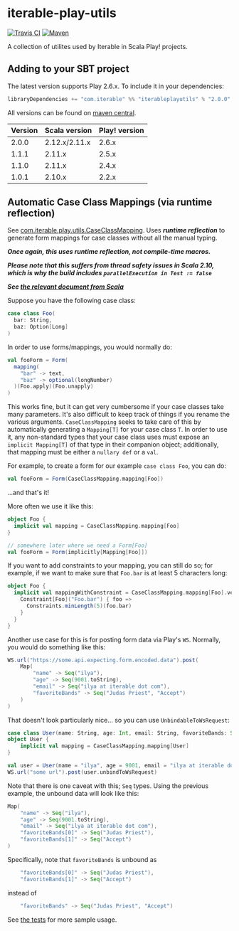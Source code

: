 # iterable-play-utils

[![Travis CI](https://travis-ci.org/Iterable/iterable-play-utils.svg?branch=master)](https://travis-ci.org/Iterable/iterable-play-utils) [![Maven](https://img.shields.io/maven-central/v/com.iterable/iterableplayutils_2.12.svg)](https://mvnrepository.com/artifact/com.iterable/iterableplayutils)

A collection of utilites used by Iterable in Scala Play! projects.

## Adding to your SBT project

The latest version supports Play 2.6.x. To include it in your dependencies:

```scala
libraryDependencies += "com.iterable" %% "iterableplayutils" % "2.0.0"
```

All versions can be found on [maven central](https://mvnrepository.com/artifact/com.iterable/iterableplayutils).


Version | Scala version | Play! version
--- | --- | ---
2.0.0 | 2.12.x/2.11.x | 2.6.x
1.1.1 | 2.11.x | 2.5.x
1.1.0 | 2.11.x | 2.4.x
1.0.1 | 2.10.x | 2.2.x

## Automatic Case Class Mappings (via runtime reflection)

See [com.iterable.play.utils.CaseClassMapping](https://github.com/Iterable/iterable-play-utils/blob/master/src/main/scala/com/iterable/play/utils/CaseClassMapping.scala). Uses ***runtime reflection*** to generate form mappings for case classes without all the manual typing.

***Once again, this uses runtime reflection, not compile-time macros.***

***Please note that this suffers from thread safety issues in Scala 2.10, which is why the build includes `parallelExecution in Test := false`***

***See [the relevant document from Scala](http://docs.scala-lang.org/overviews/reflection/thread-safety.html)***

Suppose you have the following case class:
```scala
case class Foo(
  bar: String,
  baz: Option[Long]
)
```

In order to use forms/mappings, you would normally do:
```scala
val fooForm = Form(
  mapping(
    "bar" -> text,
    "baz" -> optional(longNumber)
  )(Foo.apply)(Foo.unapply)
)
```

This works fine, but it can get very cumbersome if your case classes take many parameters. It's also difficult to keep track of things if you rename the various arguments. `CaseClassMapping` seeks to take care of this by automatically generating a `Mapping[T]` for your case class `T`. In order to use it, any non-standard types that your case class uses must expose an `implicit Mapping[T]` of that type in their companion object; additionally, that mapping must be either a `nullary def` or a `val`.

For example, to create a form for our example `case class Foo`, you can do:
```scala
val fooForm = Form(CaseClassMapping.mapping[Foo])
```

...and that's it!

More often we use it like this:
```scala
object Foo {
  implicit val mapping = CaseClassMapping.mapping[Foo]
}

// somewhere later where we need a Form[Foo]
val fooForm = Form(implicitly[Mapping[Foo]])
```

If you want to add constraints to your mapping, you can still do so; for example, if we want to make sure that `Foo.bar` is at least 5 characters long:
```scala
object Foo {
  implicit val mappingWithConstraint = CaseClassMapping.mapping[Foo].verifying {
    Constraint[Foo]("Foo.bar") { foo =>
      Constraints.minLength(5)(foo.bar)
    }
  }
}
```

Another use case for this is for posting form data via Play's `WS`. Normally, you would do something like this:
```scala
WS.url("https://some.api.expecting.form.encoded.data").post(
    Map(
        "name" -> Seq("ilya"),
        "age" -> Seq(9001.toString),
        "email" -> Seq("ilya at iterable dot com"),
        "favoriteBands" -> Seq("Judas Priest", "Accept")
    )
)
```

That doesn't look particularly nice... so you can use `UnbindableToWsRequest`:
```scala
case class User(name: String, age: Int, email: String, favoriteBands: Seq[String]) extends UnbindableToWsRequest[User]
object User {
    implicit val mapping = CaseClassMapping.mapping[User]
}

val user = User(name = "ilya", age = 9001, email = "ilya at iterable dot com", favoriteBands = Seq("Judas Priest", "Accept"))
WS.url("some url").post(user.unbindToWsRequest)
```

Note that there is one caveat with this; `Seq` types. Using the previous example, the unbound data will look like this:
```scala
Map(
    "name" -> Seq("ilya"),
    "age" -> Seq(9001.toString),
    "email" -> Seq("ilya at iterable dot com"),
    "favoriteBands[0]" -> Seq("Judas Priest"),
    "favoriteBands[1]" -> Seq("Accept")
)
```

Specifically, note that `favoriteBands` is unbound as
```scala
    "favoriteBands[0]" -> Seq("Judas Priest"),
    "favoriteBands[1]" -> Seq("Accept")
```

instead of
```scala
    "favoriteBands" -> Seq("Judas Priest", "Accept")
```

See [the tests](https://github.com/Iterable/iterable-play-utils/blob/master/src/test/scala/com/iterable/play/utils/CaseClassMappingSpec.scala) for more sample usage.
